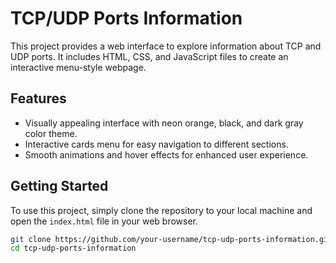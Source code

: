 # TCP/UDP Ports Information

This project provides a web interface to explore information about TCP and UDP ports. It includes HTML, CSS, and JavaScript files to create an interactive menu-style webpage.

## Features

- Visually appealing interface with neon orange, black, and dark gray color theme.
- Interactive cards menu for easy navigation to different sections.
- Smooth animations and hover effects for enhanced user experience.

## Getting Started

To use this project, simply clone the repository to your local machine and open the `index.html` file in your web browser.

```bash
git clone https://github.com/your-username/tcp-udp-ports-information.git
cd tcp-udp-ports-information

